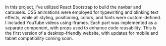 In this project, I've utilized React Bootstrap to build the navbar and carousels. CSS animations were employed for typewriting and blinking text effects, while all styling, positioning, colors, and fonts were custom-defined. I included YouTube videos using iframes. Each part was implemented as a separate component, with props used to enhance code reusability. This is the first version of a desktop-friendly website, with updates for mobile and tablet compatibility coming soon.
